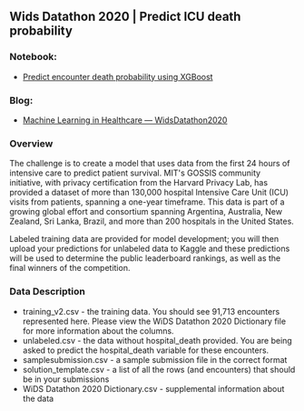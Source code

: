 <h2 id="wids_datathon_2020">Wids Datathon 2020 | Predict ICU death probability</h2>

<h3>Notebook:</h3>

- [Predict encounter death probability using XGBoost](https://github.com/chen-szuyu-cody/portfolio/blob/master/Project/wids_datathon_2020/Predict%20encounter%20death%20probability%20using%20XGBoost.ipynb)

<h3>Blog:</h3> 

- [Machine Learning in Healthcare — WidsDatathon2020](https://medium.com/@chen.szuyu.cody/using-ensemble-learning-in-health-care-data-widsdatathon2020-318cb35edd96)

<h3>Overview</h3>
The challenge is to create a model that uses data from the first 24 hours of intensive care to predict patient survival. MIT's GOSSIS community initiative, with privacy certification from the Harvard Privacy Lab, has provided a dataset of more than 130,000 hospital Intensive Care Unit (ICU) visits from patients, spanning a one-year timeframe. This data is part of a growing global effort and consortium spanning Argentina, Australia, New Zealand, Sri Lanka, Brazil, and more than 200 hospitals in the United States.

Labeled training data are provided for model development; you will then upload your predictions for unlabeled data to Kaggle and these predictions will be used to determine the public leaderboard rankings, as well as the final winners of the competition.

<h3>Data Description</h3>

- training_v2.csv - the training data. You should see 91,713 encounters represented here. Please view the WiDS Datathon 2020 Dictionary file for more information about the columns.
- unlabeled.csv - the data without hospital_death provided. You are being asked to predict the hospital_death variable for these encounters.
- samplesubmission.csv - a sample submission file in the correct format
- solution_template.csv - a list of all the rows (and encounters) that should be in your submissions
- WiDS Datathon 2020 Dictionary.csv - supplemental information about the data
